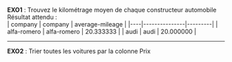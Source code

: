 **EXO1** : Trouvez le kilométrage moyen de chaque constructeur automobile <br>
Résultat attendu : <br>
| company   | company       | average-mileage   |
|----|---------------|---------|
| alfa-romero | alfa-romero | 20.333333 |
| audi | audi | 20.000000 |

<hr>

**EXO2** : Trier toutes les voitures par la colonne Prix